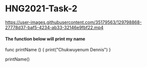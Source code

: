 # HNG2021-Task-2


https://user-images.githubusercontent.com/35179563/129798868-27778d37-baf5-4234-ab33-32146e9fbf22.mp4

#### The function below will print my name
func printName () {
    print("Chukwuyenum Dennis")
}

printName()

